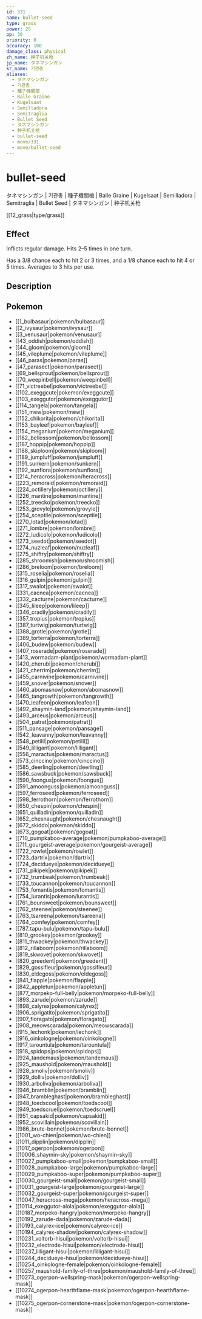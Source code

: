 ```yaml
---
id: 331
name: bullet-seed
type: grass
power: 25
pp: 30
priority: 0
accuracy: 100
damage_class: physical
zh_name: 种子机关枪
jp_name: タネマシンガン
kr_name: 기관총
aliases:
  - タネマシンガン
  - 기관총
  - 種子機關槍
  - Balle Graine
  - Kugelsaat
  - Semilladora
  - Semitraglia
  - Bullet Seed
  - タネマシンガン
  - 种子机关枪
  - bullet-seed
  - move/331
  - move/bullet-seed
---
```

# bullet-seed
    
タネマシンガン | 기관총 | 種子機關槍 | Balle Graine | Kugelsaat | Semilladora | Semitraglia | Bullet Seed | タネマシンガン | 种子机关枪

[[12_grass|type/grass]]

## Effect

Inflicts regular damage.  Hits 2–5 times in one turn.

Has a 3/8 chance each to hit 2 or 3 times, and a 1/8 chance each to hit 4 or 5 times.  Averages to 3 hits per use.

## Description



## Pokemon

- [[1_bulbasaur|pokemon/bulbasaur]]
- [[2_ivysaur|pokemon/ivysaur]]
- [[3_venusaur|pokemon/venusaur]]
- [[43_oddish|pokemon/oddish]]
- [[44_gloom|pokemon/gloom]]
- [[45_vileplume|pokemon/vileplume]]
- [[46_paras|pokemon/paras]]
- [[47_parasect|pokemon/parasect]]
- [[69_bellsprout|pokemon/bellsprout]]
- [[70_weepinbell|pokemon/weepinbell]]
- [[71_victreebel|pokemon/victreebel]]
- [[102_exeggcute|pokemon/exeggcute]]
- [[103_exeggutor|pokemon/exeggutor]]
- [[114_tangela|pokemon/tangela]]
- [[151_mew|pokemon/mew]]
- [[152_chikorita|pokemon/chikorita]]
- [[153_bayleef|pokemon/bayleef]]
- [[154_meganium|pokemon/meganium]]
- [[182_bellossom|pokemon/bellossom]]
- [[187_hoppip|pokemon/hoppip]]
- [[188_skiploom|pokemon/skiploom]]
- [[189_jumpluff|pokemon/jumpluff]]
- [[191_sunkern|pokemon/sunkern]]
- [[192_sunflora|pokemon/sunflora]]
- [[214_heracross|pokemon/heracross]]
- [[223_remoraid|pokemon/remoraid]]
- [[224_octillery|pokemon/octillery]]
- [[226_mantine|pokemon/mantine]]
- [[252_treecko|pokemon/treecko]]
- [[253_grovyle|pokemon/grovyle]]
- [[254_sceptile|pokemon/sceptile]]
- [[270_lotad|pokemon/lotad]]
- [[271_lombre|pokemon/lombre]]
- [[272_ludicolo|pokemon/ludicolo]]
- [[273_seedot|pokemon/seedot]]
- [[274_nuzleaf|pokemon/nuzleaf]]
- [[275_shiftry|pokemon/shiftry]]
- [[285_shroomish|pokemon/shroomish]]
- [[286_breloom|pokemon/breloom]]
- [[315_roselia|pokemon/roselia]]
- [[316_gulpin|pokemon/gulpin]]
- [[317_swalot|pokemon/swalot]]
- [[331_cacnea|pokemon/cacnea]]
- [[332_cacturne|pokemon/cacturne]]
- [[345_lileep|pokemon/lileep]]
- [[346_cradily|pokemon/cradily]]
- [[357_tropius|pokemon/tropius]]
- [[387_turtwig|pokemon/turtwig]]
- [[388_grotle|pokemon/grotle]]
- [[389_torterra|pokemon/torterra]]
- [[406_budew|pokemon/budew]]
- [[407_roserade|pokemon/roserade]]
- [[413_wormadam-plant|pokemon/wormadam-plant]]
- [[420_cherubi|pokemon/cherubi]]
- [[421_cherrim|pokemon/cherrim]]
- [[455_carnivine|pokemon/carnivine]]
- [[459_snover|pokemon/snover]]
- [[460_abomasnow|pokemon/abomasnow]]
- [[465_tangrowth|pokemon/tangrowth]]
- [[470_leafeon|pokemon/leafeon]]
- [[492_shaymin-land|pokemon/shaymin-land]]
- [[493_arceus|pokemon/arceus]]
- [[504_patrat|pokemon/patrat]]
- [[511_pansage|pokemon/pansage]]
- [[542_leavanny|pokemon/leavanny]]
- [[548_petilil|pokemon/petilil]]
- [[549_lilligant|pokemon/lilligant]]
- [[556_maractus|pokemon/maractus]]
- [[573_cinccino|pokemon/cinccino]]
- [[585_deerling|pokemon/deerling]]
- [[586_sawsbuck|pokemon/sawsbuck]]
- [[590_foongus|pokemon/foongus]]
- [[591_amoonguss|pokemon/amoonguss]]
- [[597_ferroseed|pokemon/ferroseed]]
- [[598_ferrothorn|pokemon/ferrothorn]]
- [[650_chespin|pokemon/chespin]]
- [[651_quilladin|pokemon/quilladin]]
- [[652_chesnaught|pokemon/chesnaught]]
- [[672_skiddo|pokemon/skiddo]]
- [[673_gogoat|pokemon/gogoat]]
- [[710_pumpkaboo-average|pokemon/pumpkaboo-average]]
- [[711_gourgeist-average|pokemon/gourgeist-average]]
- [[722_rowlet|pokemon/rowlet]]
- [[723_dartrix|pokemon/dartrix]]
- [[724_decidueye|pokemon/decidueye]]
- [[731_pikipek|pokemon/pikipek]]
- [[732_trumbeak|pokemon/trumbeak]]
- [[733_toucannon|pokemon/toucannon]]
- [[753_fomantis|pokemon/fomantis]]
- [[754_lurantis|pokemon/lurantis]]
- [[761_bounsweet|pokemon/bounsweet]]
- [[762_steenee|pokemon/steenee]]
- [[763_tsareena|pokemon/tsareena]]
- [[764_comfey|pokemon/comfey]]
- [[787_tapu-bulu|pokemon/tapu-bulu]]
- [[810_grookey|pokemon/grookey]]
- [[811_thwackey|pokemon/thwackey]]
- [[812_rillaboom|pokemon/rillaboom]]
- [[819_skwovet|pokemon/skwovet]]
- [[820_greedent|pokemon/greedent]]
- [[829_gossifleur|pokemon/gossifleur]]
- [[830_eldegoss|pokemon/eldegoss]]
- [[841_flapple|pokemon/flapple]]
- [[842_appletun|pokemon/appletun]]
- [[877_morpeko-full-belly|pokemon/morpeko-full-belly]]
- [[893_zarude|pokemon/zarude]]
- [[898_calyrex|pokemon/calyrex]]
- [[906_sprigatito|pokemon/sprigatito]]
- [[907_floragato|pokemon/floragato]]
- [[908_meowscarada|pokemon/meowscarada]]
- [[915_lechonk|pokemon/lechonk]]
- [[916_oinkologne|pokemon/oinkologne]]
- [[917_tarountula|pokemon/tarountula]]
- [[918_spidops|pokemon/spidops]]
- [[924_tandemaus|pokemon/tandemaus]]
- [[925_maushold|pokemon/maushold]]
- [[928_smoliv|pokemon/smoliv]]
- [[929_dolliv|pokemon/dolliv]]
- [[930_arboliva|pokemon/arboliva]]
- [[946_bramblin|pokemon/bramblin]]
- [[947_brambleghast|pokemon/brambleghast]]
- [[948_toedscool|pokemon/toedscool]]
- [[949_toedscruel|pokemon/toedscruel]]
- [[951_capsakid|pokemon/capsakid]]
- [[952_scovillain|pokemon/scovillain]]
- [[986_brute-bonnet|pokemon/brute-bonnet]]
- [[1001_wo-chien|pokemon/wo-chien]]
- [[1011_dipplin|pokemon/dipplin]]
- [[1017_ogerpon|pokemon/ogerpon]]
- [[10006_shaymin-sky|pokemon/shaymin-sky]]
- [[10027_pumpkaboo-small|pokemon/pumpkaboo-small]]
- [[10028_pumpkaboo-large|pokemon/pumpkaboo-large]]
- [[10029_pumpkaboo-super|pokemon/pumpkaboo-super]]
- [[10030_gourgeist-small|pokemon/gourgeist-small]]
- [[10031_gourgeist-large|pokemon/gourgeist-large]]
- [[10032_gourgeist-super|pokemon/gourgeist-super]]
- [[10047_heracross-mega|pokemon/heracross-mega]]
- [[10114_exeggutor-alola|pokemon/exeggutor-alola]]
- [[10187_morpeko-hangry|pokemon/morpeko-hangry]]
- [[10192_zarude-dada|pokemon/zarude-dada]]
- [[10193_calyrex-ice|pokemon/calyrex-ice]]
- [[10194_calyrex-shadow|pokemon/calyrex-shadow]]
- [[10231_voltorb-hisui|pokemon/voltorb-hisui]]
- [[10232_electrode-hisui|pokemon/electrode-hisui]]
- [[10237_lilligant-hisui|pokemon/lilligant-hisui]]
- [[10244_decidueye-hisui|pokemon/decidueye-hisui]]
- [[10254_oinkologne-female|pokemon/oinkologne-female]]
- [[10257_maushold-family-of-three|pokemon/maushold-family-of-three]]
- [[10273_ogerpon-wellspring-mask|pokemon/ogerpon-wellspring-mask]]
- [[10274_ogerpon-hearthflame-mask|pokemon/ogerpon-hearthflame-mask]]
- [[10275_ogerpon-cornerstone-mask|pokemon/ogerpon-cornerstone-mask]]

